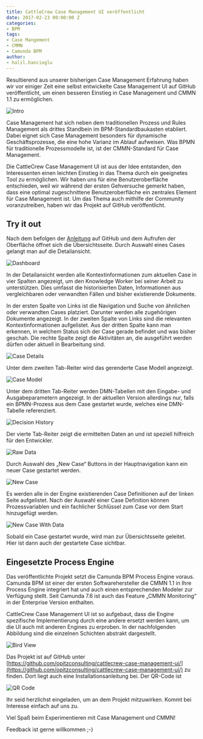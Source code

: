 ```yaml
---
title: CattleCrew Case Management UI veröffentlicht
date: 2017-02-23 00:00:00 Z
categories:
- BPM
tags:
- Case Mangement
- CMMN
- Camunda BPM
author:
- halil.hancioglu
---
```


Resultierend aus unserer bisherigen Case Management Erfahrung haben wir vor einiger Zeit eine 
selbst entwickelte Case Management UI auf GitHub veröffentlicht, um einen besseren Einstieg in 
Case Management und CMMN 1.1 zu ermöglichen. 

![Intro](/img/posts/2017-02-23/cccmui-intro.png)

Case Management hat sich neben dem traditionellen Prozess und Rules Management als drittes 
Standbein im BPM-Standardbaukasten etabliert. Dabei eignet sich Case Management besonders für 
dynamische Geschäftsprozesse, die eine hohe Varianz im Ablauf aufweisen. Was BPMN für 
traditionelle Prozessmodelle ist, ist der CMMN-Standard für Case Management.

Die CattleCrew Case Management UI ist aus der Idee entstanden, den Interessenten einen leichten 
Einstieg in das Thema durch ein geeignetes Tool zu ermöglichen. Wir haben uns für eine Benutzeroberfläche 
entschieden, weil wir während der ersten Gehversuche gemerkt haben, dass eine optimal zugeschnittene 
Benutzeroberfläche ein zentrales Element für Case Management ist. Um das Thema auch mithilfe der 
Community voranzutreiben, haben wir das Projekt auf GitHub veröffentlicht.

## Try it out
Nach dem befolgen der [Anleitung](https://github.com/opitzconsulting/cattlecrew-case-management-ui#try-it-out) auf GitHub und dem Aufrufen der Oberfläche öffnet sich die 
Übersichtsseite. Durch Auswahl eines Cases gelangt man auf die Detailansicht.

![Dashboard](/img/posts/2017-02-23/cccmui-dashboard.png)

In der Detailansicht werden alle Kontextinformationen zum aktuellen Case in vier Spalten angezeigt, 
um den Knowledge Worker bei seiner Arbeit zu unterstützen. Dies umfasst die historisierten Daten, 
Informationen aus vergleichbaren oder verwandten Fällen und bisher existierende Dokumente.

In der ersten Spalte von Links ist die Navigation und Suche von ähnlichen oder verwandten Cases platziert. 
Darunter werden alle zugehörigen Dokumente angezeigt. In der zweiten Spalte von Links 
sind die relevanten Kontextinformationen aufgelistet. Aus der dritten Spalte kann man erkennen, in 
welchem Status sich der Case gerade befindet und was bisher geschah. Die rechte Spalte zeigt die 
Aktivitäten an, die ausgeführt werden dürfen oder aktuell in Bearbeitung sind.

![Case Details](/img/posts/2017-02-23/cccmui-caseDetails.png)

Unter dem zweiten Tab-Reiter wird das gerenderte Case Modell angezeigt.

![Case Model](/img/posts/2017-02-23/cccmui-caseModel.png)

Unter dem dritten Tab-Reiter werden DMN-Tabellen mit den Eingabe- und Ausgabeparametern 
angezeigt. In der aktuellen Version allerdings nur, falls ein BPMN-Prozess aus dem Case gestartet 
wurde, welches eine DMN-Tabelle referenziert.

![Decision History](/img/posts/2017-02-23/cccmui-caseDetailsDecisionHistory.PNG)

Der vierte Tab-Reiter zeigt die ermittelten Daten an und ist speziell hilfreich für den Entwickler.

![Raw Data](/img/posts/2017-02-23/cccmui-caseDetailsRawData.PNG)

Durch Auswahl des „New Case“ Buttons in der Hauptnavigation kann ein neuer Case gestartet werden.

![New Case](/img/posts/2017-02-23/cccmui-newCase.png)

Es werden alle in der Engine existierenden Case Definitionen auf der linken Seite aufgelistet. 
Nach der Auswahl einer Case Definition können Prozessvariablen und ein fachlicher Schlüssel zum Case vor dem Start hinzugefügt werden.

![New Case With Data](/img/posts/2017-02-23/cccmui-newCaseWithVariable.png)

Sobald ein Case gestartet wurde, wird man zur Übersichtsseite geleitet. Hier ist dann auch der gestartete 
Case sichtbar.

## Eingesetzte Process Engine
Das veröffentlichte Projekt setzt die Camunda BPM Process Engine voraus. Camunda BPM ist einer 
der ersten Softwarehersteller die CMMN 1.1 in Ihre Process Engine integriert hat und auch einen 
entsprechenden Modeler zur Verfügung stellt. Seit Camunda 7.6 ist auch das Feature „CMMN Monitoring“ 
in der Enterprise Version enthalten.

CattleCrew Case Management UI ist so aufgebaut, dass die Engine spezifische Implementierung durch 
eine andere ersetzt werden kann, um die UI auch mit anderen Engines zu erproben. In der 
nachfolgenden Abbildung sind die einzelnen Schichten abstrakt dargestellt.

![Bird View](/img/posts/2017-02-23/cccmui-architectureOverview.png)

Das Projekt ist auf GitHub unter [https://github.com/opitzconsulting/cattlecrew-case-management-ui/](https://github.com/opitzconsulting/cattlecrew-case-management-ui/) 
zu finden. Dort liegt auch eine Installationsanleitung bei. Der QR-Code ist

![QR Code](/img/posts/2017-02-23/cccmui-qrCode.png)

Ihr seid herzlichst eingeladen, um an dem Projekt mitzuwirken. Kommt bei Interesse einfach auf uns zu. 

Viel Spaß beim Experimentieren mit Case Management und CMMN!

Feedback ist gerne willkommen ;-)

